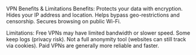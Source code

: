 VPN Benefits & Limitations
Benefits:
Protects your data with encryption.
Hides your IP address and location.
Helps bypass geo-restrictions and censorship.
Secures browsing on public Wi-Fi.

Limitations:
Free VPNs may have limited bandwidth or slower speed.
Some keep logs (privacy risk).
Not a full anonymity tool (websites can still track via cookies).
Paid VPNs are generally more reliable and faster.
